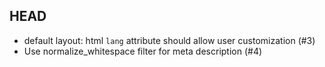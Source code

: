 ## HEAD

  * default layout: html `lang` attribute should allow user customization (#3)
  * Use normalize_whitespace filter for meta description (#4)
